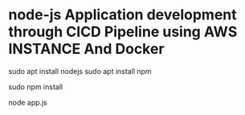 # node-js Application development through CICD Pipeline using AWS INSTANCE And Docker

sudo apt install nodejs
sudo apt install npm


sudo npm install

node app.js

